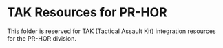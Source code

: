 # TAK Resources for PR-HOR

This folder is reserved for TAK (Tactical Assault Kit) integration resources for the PR-HOR division.
